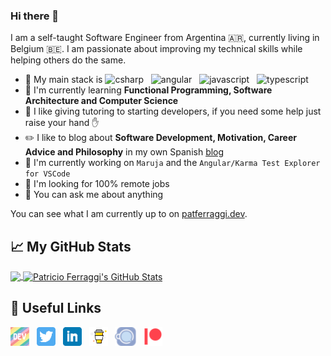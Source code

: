 ### Hi there 👋

I am a self-taught Software Engineer from Argentina 🇦🇷, currently living in Belgium 🇧🇪. I am passionate about improving my technical skills while helping others do the same.

- 🔭 My main stack is
  <img src="https://devicons.github.io/devicon/devicon.git/icons/csharp/csharp-original.svg" alt="csharp"  height="30"/>&nbsp;&nbsp;
  <img src="https://devicons.github.io/devicon/devicon.git/icons/angularjs/angularjs-original.svg" alt="angular" height="30"/>&nbsp;&nbsp;
  <img src="https://devicons.github.io/devicon/devicon.git/icons/javascript/javascript-original.svg" alt="javascript" height="30"/>&nbsp;&nbsp;
  <img src="https://devicons.github.io/devicon/devicon.git/icons/typescript/typescript-original.svg" alt="typescript" height="30"/>
- 🌱 I'm currently learning **Functional Programming, Software Architecture and Computer Science**
- 👯 I like giving tutoring to starting developers, if you need some help just raise your hand ✋
- ✏️ I like to blog about **Software Development, Motivation, Career Advice and Philosophy** in my own Spanish [blog](https://www.patferraggi.dev/blog)
- 🔭 I'm currently working on `Maruja` and the `Angular/Karma Test Explorer for VSCode`
- 🤔 I'm looking for 100% remote jobs
- 💬 You can ask me about anything

You can see what I am currently up to on [patferraggi.dev](https://www.patferraggi.dev).

## &#x1f4c8; My GitHub Stats

<a href="https://github.com/raagh/raagh">
  <img align="center" src="https://github-readme-stats.vercel.app/api/top-langs/?username=raagh&hide=java,html" />
</a>

<a href="https://github.com/raagh/raagh">
  <img align="center" src="https://github-readme-stats.vercel.app/api?username=raagh&show_icons=true&line_height=27&count_private=true" alt="Patricio Ferraggi's GitHub Stats" />
</a>

## 📇 Useful Links

<p align='left'>
<a href="https://dev.to/patferraggi"><img height="30" src="https://github.com/Raagh/Raagh/raw/master/dev.png?raw=true"></a>&nbsp;&nbsp;
<a href="https://twitter.com/patferraggi"><img height="30" src="https://github.com/Raagh/Raagh/raw/master/twitter.png?raw=true"></a>&nbsp;&nbsp;
<a href="https://www.linkedin.com/in/patricio-ferraggi-ares/"><img height="30" src="https://github.com/Raagh/Raagh/raw/master/linkedin.png?raw=true"></a>&nbsp;&nbsp;
<a href="https://buymeacoffee.com/Iul0hT2"><img height="30" src="https://github.com/Raagh/Raagh/raw/master/by-me-a-coffee.png?raw=true"></a>&nbsp;&nbsp;
<a href="https://cafecito.app/patferraggi"><img height="30" src="https://github.com/Raagh/Raagh/raw/master/cafecito_logo.png?raw=true"></a>&nbsp;&nbsp;
<a href="https://www.patreon.com/patferraggi"><img height="30" src="https://github.com/Raagh/Raagh/raw/master/patreon.png?raw=true"></a>
</p>

